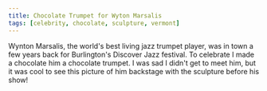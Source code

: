 ```yaml
---
title: Chocolate Trumpet for Wyton Marsalis
tags: [celebrity, chocolate, sculpture, vermont]
---
```


Wynton Marsalis, the world's best living jazz trumpet player, was in town a few years back for Burlington's Discover Jazz festival. To celebrate I made a chocolate him a chocolate trumpet. I was sad I didn't get to meet him, but it was cool to see this picture of him backstage with the sculpture before his show!